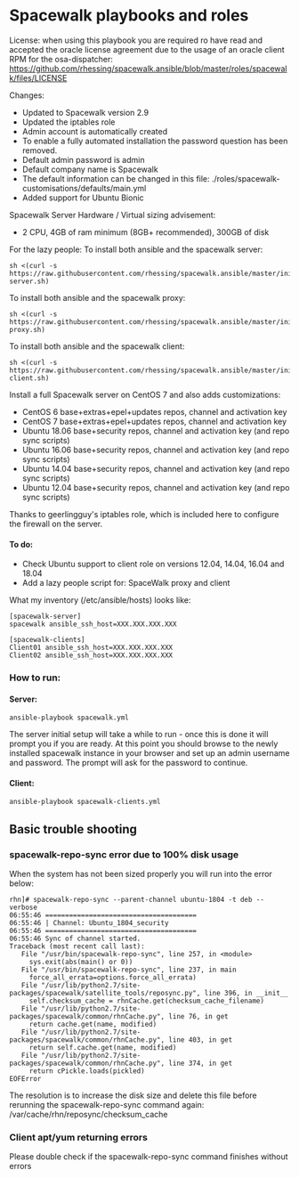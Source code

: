 Spacewalk playbooks and roles
==============

License: when using this playbook you are required ro have read and accepted the oracle license agreement due to the usage of an oracle client RPM for the osa-dispatcher: https://github.com/rhessing/spacewalk.ansible/blob/master/roles/spacewalk/files/LICENSE

Changes:
- Updated to Spacewalk version 2.9
- Updated the iptables role
- Admin account is automatically created
- To enable a fully automated installation the password question has been removed.
- Default admin password is admin
- Default company name is Spacewalk
- The default information can be changed in this file: ./roles/spacewalk-customisations/defaults/main.yml
- Added support for Ubuntu Bionic

Spacewalk Server Hardware / Virtual sizing advisement:
- 2 CPU, 4GB of ram minimum (8GB+ recommended), 300GB of disk 



For the lazy people: 
To install both ansible and the spacewalk server:
```
sh <(curl -s https://raw.githubusercontent.com/rhessing/spacewalk.ansible/master/init-server.sh)
```

To install both ansible and the spacewalk proxy:
```
sh <(curl -s https://raw.githubusercontent.com/rhessing/spacewalk.ansible/master/init-proxy.sh)
```

To install both ansible and the spacewalk client:
```
sh <(curl -s https://raw.githubusercontent.com/rhessing/spacewalk.ansible/master/init-client.sh)
```

Install a full Spacewalk server on CentOS 7 and also adds customizations:
- CentOS 6 base+extras+epel+updates repos, channel and activation key 
- CentOS 7 base+extras+epel+updates repos, channel and activation key
- Ubuntu 18.06 base+security repos, channel and activation key (and repo sync scripts)
- Ubuntu 16.06 base+security repos, channel and activation key (and repo sync scripts)
- Ubuntu 14.04 base+security repos, channel and activation key (and repo sync scripts)
- Ubuntu 12.04 base+security repos, channel and activation key (and repo sync scripts)

Thanks to geerlingguy's iptables role, which is included here to configure the firewall on the server.

#### To do:

- Check Ubuntu support to client role on versions 12.04, 14.04, 16.04 and 18.04
- Add a lazy people script for: SpaceWalk proxy and client

What my inventory (/etc/ansible/hosts) looks like:

```
[spacewalk-server]
spacewalk ansible_ssh_host=XXX.XXX.XXX.XXX

[spacewalk-clients]
Client01 ansible_ssh_host=XXX.XXX.XXX.XXX
Client02 ansible_ssh_host=XXX.XXX.XXX.XXX
```

### How to run:
#### Server:
```
ansible-playbook spacewalk.yml
```

The server initial setup will take a while to run - once this is done it will prompt you if you are ready.
At this point you should browse to the newly installed spacewalk instance in your browser and set up an admin username and password.
The prompt will ask for the password to continue.

#### Client:
```
ansible-playbook spacewalk-clients.yml
```

## Basic trouble shooting

### spacewalk-repo-sync error due to 100% disk usage
When the system has not been sized properly you will run into the error below:
```
rhn]# spacewalk-repo-sync --parent-channel ubuntu-1804 -t deb --verbose
06:55:46 ======================================
06:55:46 | Channel: Ubuntu_1804_security
06:55:46 ======================================
06:55:46 Sync of channel started.
Traceback (most recent call last):
   File "/usr/bin/spacewalk-repo-sync", line 257, in <module>
     sys.exit(abs(main() or 0))
   File "/usr/bin/spacewalk-repo-sync", line 237, in main
     force_all_errata=options.force_all_errata)
   File "/usr/lib/python2.7/site-packages/spacewalk/satellite_tools/reposync.py", line 396, in __init__
     self.checksum_cache = rhnCache.get(checksum_cache_filename)
   File "/usr/lib/python2.7/site-packages/spacewalk/common/rhnCache.py", line 76, in get
     return cache.get(name, modified)
   File "/usr/lib/python2.7/site-packages/spacewalk/common/rhnCache.py", line 403, in get
     return self.cache.get(name, modified)
   File "/usr/lib/python2.7/site-packages/spacewalk/common/rhnCache.py", line 374, in get
     return cPickle.loads(pickled)
EOFError
```

The resolution is to increase the disk size and delete this file before rerunning the spacewalk-repo-sync command again:
/var/cache/rhn/reposync/checksum_cache

### Client apt/yum returning errors
Please double check if the spacewalk-repo-sync command finishes without errors
